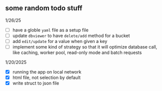 ## some random todo stuff

1/26/25
- [ ] have a globle `yaml` file as a setup file
- [ ] update `dbviewer` to have `delete/add` method for a bucket
- [ ] add `edit/update` for a value when given a key 
- [ ] implement some kind of strategy so that it will optimize database call, like caching, worker pool, read-only mode and batch requests

1/20/2025
- [X] running the app on local network
- [X] html file, not selection by default
- [X] write struct to json file